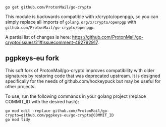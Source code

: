 ```
go get github.com/ProtonMail/go-crypto
```

This module is backwards compatible with x/crypto/openpgp,
so you can simply replace all imports of `golang.org/x/crypto/openpgp` with
`github.com/ProtonMail/go-crypto/openpgp`.

A partial list of changes is here: https://github.com/ProtonMail/go-crypto/issues/21#issuecomment-492792917.

## pgpkeys-eu fork

This soft fork of ProtonMail/go-crypto improves compatibility with older signatures by restoring code that was deprecated upstream.
It is designed specifically for the needs of github.com/hockeypuck but may be useful for other projects.

To use, run the following commands in your golang project (replace COMMIT_ID with the desired hash):

```
go mod edit -replace github.com/ProtonMail/go-crypto=github.com/pgpkeys-eu/go-crypto@COMMIT_ID
go mod tidy
```
